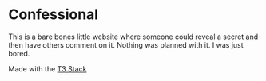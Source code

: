 # Confessional

This is a bare bones little website where someone could reveal a secret and then have others comment on it. Nothing was planned with it. I was just bored.

Made with the [T3 Stack](https://create.t3.gg/)
